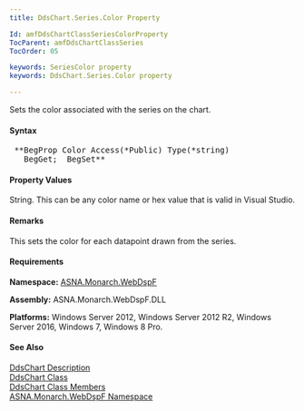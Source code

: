 ```yaml
---
title: DdsChart.Series.Color Property

Id: amfDdsChartClassSeriesColorProperty
TocParent: amfDdsChartClassSeries
TocOrder: 05

keywords: SeriesColor property
keywords: DdsChart.Series.Color property

---
```


Sets the color associated with the series on the chart.

#### Syntax
<pre class="prettyprint"> **BegProp Color Access(*Public) Type(*string)
   BegGet;  BegSet** </pre>

#### Property Values
String. This can be any color name or hex value that is valid in Visual Studio.

#### Remarks
This sets the color for each datapoint drawn from the series.

#### Requirements
**Namespace:** [ASNA.Monarch.WebDspF](amfWebDspFNamespace.html)

**Assembly:** ASNA.Monarch.WebDspF.DLL

**Platforms:** Windows Server 2012, Windows Server 2012 R2, Windows Server 2016, Windows 7, Windows 8 Pro.

#### See Also
[DdsChart Description](amfUnderstandingCharts.html)<br /> [ DdsChart Class](amfDdsChartClass.html) <br /> [ DdsChart Class Members](amfDdsChartClassMembers.html) <br /> [ ASNA.Monarch.WebDspF Namespace](amfWebDspFNamespace.html) 
